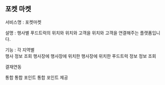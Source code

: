 
## 포켓 마켓

서비스명 : 포켓마켓

설명 : 행사별 푸드트럭의 
위치와 
위치와 고객을 
위치와 고객을 연결해주는 
플랫폼입니다.

기능 
: 각 지역별  
행사 정보 조회
행사장에 
행사장에 위치한 
행사장에 위치한 푸드트럭 
정보 
정보 조회

결재연동

통합 
통합 포인트 
통합 포인트 제공 

